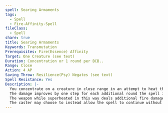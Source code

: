 ```yaml
---
spell: Searing Armaments
tags:
  - Spell
  - Fire-Affinity-Spell
fileClass:
  - Spell
share: true
title: Searing Armaments
Keywords: Transmutation
Prerequisites: Fire(Essence) Affinity
Target: One Creature (see text)
Duration: Concentration or 1 round per BCB..
Range: Close
Action: 4 AP
Saving Throw: Resilience(Psy) Negates (see text)
Spell Resistance: Yes
Description: |-
  You concentrate on a creature in close range in an attempt to heat their held equipment. Make a Resilience(Psy) save attack against a creature. A successful save attack causes a metal weapon or other equipment they are holding to begin to rapidly heat as you continue to concentrate on the spell. The object becomes noticeably hotter in the first round but does not damage the creature. After sustaining the spell for 2 rounds the weapon begins to harm creatures attempting to hold it causing 1d4 points of fire damage for each round they continue to hold it.
  The damage improves by one step for each additional round the spell is concentrated on to a maximum of one step plus one step per 3 BCB. While most weapons are resistant to elemental damage, if this damage becomes enough to bypass the hardness of the weapon it may begin to damage the weapon each round due to the extreme heat. If you stop concentrating on the spell the weapon rapidly cools and returns to a safe temperature.
  The weapon while superheated in this way deals additional fire damage on attacks equal to the damage it causes the wielder.
  The caster may choose to instead allow the spell to continue without concentration by spending a spell point but without the concentration the spell becomes more fragile and the targeted creature is allowed a new save each round.
---
```


